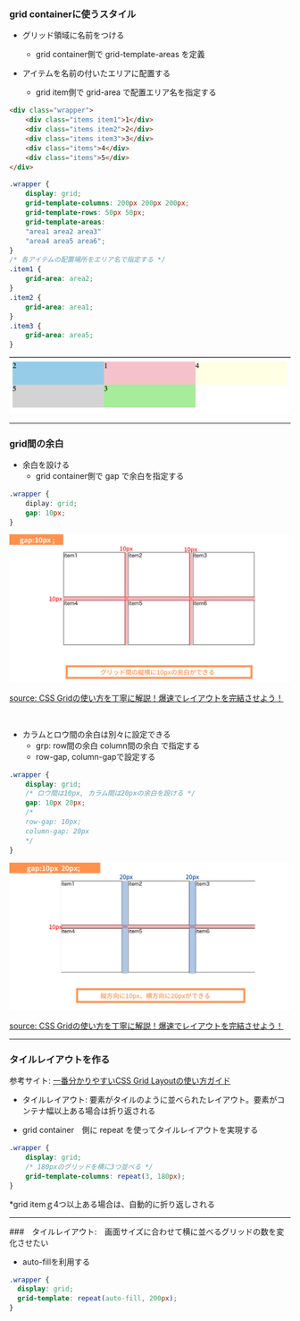 ### grid containerに使うスタイル

- グリッド領域に名前をつける
    - grid container側で grid-template-areas を定義

- アイテムを名前の付いたエリアに配置する
    - grid item側で grid-area で配置エリア名を指定する

```html
<div class="wrapper">
    <div class="items item1">1</div>
    <div class="items item2">2</div>
    <div class="items item3">3</div>
    <div class="items">4</div>
    <div class="items">5</div>
</div>
```
```css
.wrapper {
    display: grid;
    grid-template-columns: 200px 200px 200px;
    grid-template-rows: 50px 50px;
    grid-template-areas: 
    "area1 area2 area3"
    "area4 area5 area6";
}
/* 各アイテムの配置場所をエリア名で指定する */
.item1 {
    grid-area: area2;
}
.item2 {
    grid-area: area1;
}
.item3 {
    grid-area: area5;
}
```

<img src="./img/grid_template_areas.png" />

---

### grid間の余白

- 余白を設ける
    - grid container側で gap で余白を指定する

```css
.wrapper {
    diplay: grid;
    gap: 10px;
}
```

<img src="./img/gid_gap.png.webp" />

[source: CSS Gridの使い方を丁寧に解説！爆速でレイアウトを完結させよう！](https://zero-plus.io/media/grid-layout/)

<br>

- カラムとロウ間の余白は別々に設定できる
    - grp: row間の余白 column間の余白 で指定する
    - row-gap, column-gapで設定する

```css
.wrapper {
    display: grid;
    /* ロウ間は10px, カラム間は20pxの余白を設ける */
    gap: 10px 20px;
    /* 
    row-gap: 10px;
    column-gap: 20px
    */
}
```

<img src="./img/grid_gap2.png.webp" />

[source: CSS Gridの使い方を丁寧に解説！爆速でレイアウトを完結させよう！](https://zero-plus.io/media/grid-layout/)

---

### タイルレイアウトを作る

参考サイト: [一番分かりやすいCSS Grid Layoutの使い方ガイド](https://webdesign-trends.net/entry/11086)

- タイルレイアウト: 要素がタイルのように並べられたレイアウト。要素がコンテナ幅以上ある場合は折り返される

- grid container　側に repeat を使ってタイルレイアウトを実現する

```css
.wrapper {
    display: grid;
    /* 180pxのグリッドを横に3つ並べる */
    grid-template-columns: repeat(3, 180px);
}
```
*grid itemｇ4つ以上ある場合は、自動的に折り返しされる

---

###　タイルレイアウト:　画面サイズに合わせて横に並べるグリッドの数を変化させたい

- auto-fillを利用する

```css
.wrapper {
  display: grid;
  grid-template: repeat(auto-fill, 200px);
}
```


